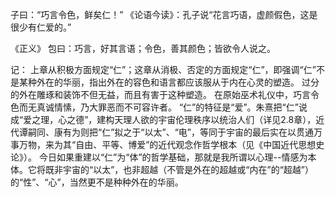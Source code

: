 子曰：“巧言令色，鲜矣仁！” 
《论语今读》：孔子说“花言巧语，虚颜假色，这是很少有仁爱的。”

《正义》 包曰：巧言，好其言语；令色，善其颜色；皆欲令人说之。

记： 
上章从积极方面规定“仁”；这章从消极、否定的方面规定“仁”，即强调“仁”不是某种外在的华丽，指出外在的容色和语言都应该服从于内在心灵的塑造。 
过分的外在雕琢和装饰不但无益，而且有害于这种塑造。 
在原始巫术礼仪中，巧言令色而无真诚情愫，乃大罪恶而不可容许者。 
“仁”的特征是“爱”。朱熹把“仁”说成“爱之理，心之德”，建构天理人欲的宇宙伦理秩序以统治人们（详见2.8章），近代谭嗣同、康有为则把“仁”拟之于“以太”、“电”，等同于宇宙的最后实在以贯通万事万物，来为其“自由、平等、博爱”的近代观念作哲学根本（见《中国近代思想史论》）。 
今日如果重建以“仁”为“体”的哲学基础，那就是我所谓以心理--情感为本体。它将既非宇宙的“以太”，也非超越（不管是外在的超越或“内在”的“超越”）的“性”、“心”，当然更不是种种外在的华丽。
